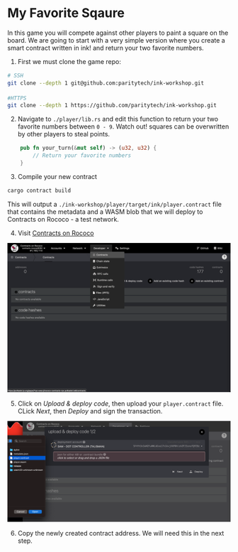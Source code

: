 # My Favorite Sqaure

In this game you will compete against other players to paint a square on the board. We are going to start with a very simple version where you create a smart contract written in ink! and return your two favorite numbers.

1. First we must clone the game repo: 
```sh
# SSH
git clone --depth 1 git@github.com:paritytech/ink-workshop.git

#HTTPS
git clone --depth 1 https://github.com/paritytech/ink-workshop.git
```

2. Navigate to `./player/lib.rs` and edit this function to return your two favorite numbers between `0 - 9`. Watch out! squares can be overwritten by other players to steal points.

```rs
    pub fn your_turn(&mut self) -> (u32, u32) {
        // Return your favorite numbers
    }
```

3. Compile your new contract

```sh
cargo contract build
```

This will output a `./ink-workshop/player/target/ink/player.contract` file that contains the metadata and a WASM blob that we will deploy to Contracts on Rococo - a test network.

4. Visit [Contracts on Rococo](https://polkadot.js.org/apps/?rpc=wss%3A%2F%2Frococo-contracts-rpc.polkadot.io#/explorer)

![Screenshot](./screenshots/1.png)

5. Click on *Upload & deploy code*, then upload your `player.contract` file. CLick *Next*, then *Deploy* and sign the transaction.

![Screenshot](./screenshots/3.png)

6. Copy the newly created contract address. We will need this in the next step.